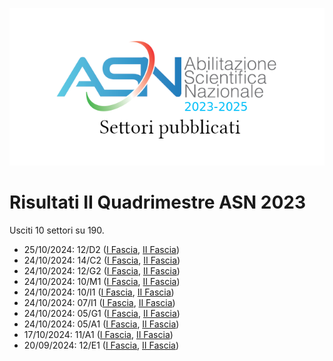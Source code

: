![logo](img/logo-2023.png)

# Risultati II Quadrimestre ASN 2023

Usciti 10 settori su 190.

- 25/10/2024: 12/D2 ([I Fascia](https://asn23.cineca.it/pubblico/miur/esito/12%252FD2/1/2), [II Fascia](https://asn23.cineca.it/pubblico/miur/esito/12%252FD2/2/2))
- 24/10/2024: 14/C2 ([I Fascia](https://asn23.cineca.it/pubblico/miur/esito/14%252FC2/1/2), [II Fascia](https://asn23.cineca.it/pubblico/miur/esito/14%252FC2/2/2))
- 24/10/2024: 12/G2 ([I Fascia](https://asn23.cineca.it/pubblico/miur/esito/12%252FG2/1/2), [II Fascia](https://asn23.cineca.it/pubblico/miur/esito/12%252FG2/2/2))
- 24/10/2024: 10/M1 ([I Fascia](https://asn23.cineca.it/pubblico/miur/esito/10%252FM1/1/2), [II Fascia](https://asn23.cineca.it/pubblico/miur/esito/10%252FM1/2/2))
- 24/10/2024: 10/I1 ([I Fascia](https://asn23.cineca.it/pubblico/miur/esito/10%252FI1/1/2), [II Fascia](https://asn23.cineca.it/pubblico/miur/esito/10%252FI1/2/2))
- 24/10/2024: 07/I1 ([I Fascia](https://asn23.cineca.it/pubblico/miur/esito/07%252FI1/1/2), [II Fascia](https://asn23.cineca.it/pubblico/miur/esito/07%252FI1/2/2))
- 24/10/2024: 05/G1 ([I Fascia](https://asn23.cineca.it/pubblico/miur/esito/05%252FG1/1/2), [II Fascia](https://asn23.cineca.it/pubblico/miur/esito/05%252FG1/2/2))
- 24/10/2024: 05/A1 ([I Fascia](https://asn23.cineca.it/pubblico/miur/esito/05%252FA1/1/2), [II Fascia](https://asn23.cineca.it/pubblico/miur/esito/05%252FA1/2/2))
- 17/10/2024: 11/A1 ([I Fascia](https://asn23.cineca.it/pubblico/miur/esito/11%252FA1/1/2), [II Fascia](https://asn23.cineca.it/pubblico/miur/esito/11%252FA1/2/2))
- 20/09/2024: 12/E1 ([I Fascia](https://asn23.cineca.it/pubblico/miur/esito/12%252FE1/1/2), [II Fascia](https://asn23.cineca.it/pubblico/miur/esito/12%252FE1/2/2))
